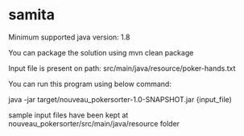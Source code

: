 # samita
Minimum supported java version: 1.8
 
You can package the solution using 
mvn clean package
 
Input file is present on path: 
src/main/java/resource/poker-hands.txt
 
You can run this program using below command:

java -jar target/nouveau_pokersorter-1.0-SNAPSHOT.jar   {input_file)

sample input files have been kept at nouveau_pokersorter/src/main/java/resource folder
